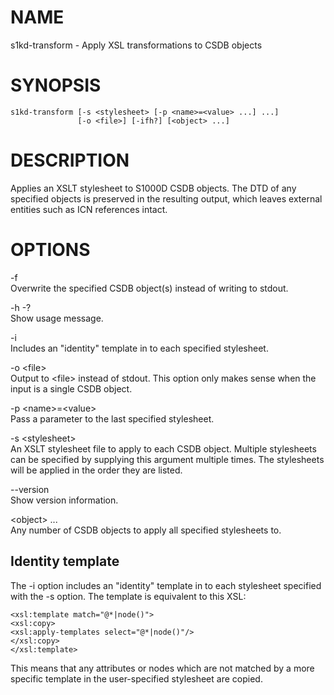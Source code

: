 NAME
====

s1kd-transform - Apply XSL transformations to CSDB objects

SYNOPSIS
========

    s1kd-transform [-s <stylesheet> [-p <name>=<value> ...] ...]
                   [-o <file>] [-ifh?] [<object> ...]

DESCRIPTION
===========

Applies an XSLT stylesheet to S1000D CSDB objects. The DTD of any specified objects is preserved in the resulting output, which leaves external entities such as ICN references intact.

OPTIONS
=======

-f  
Overwrite the specified CSDB object(s) instead of writing to stdout.

-h -?  
Show usage message.

-i  
Includes an "identity" template in to each specified stylesheet.

-o &lt;file&gt;  
Output to &lt;file&gt; instead of stdout. This option only makes sense when the input is a single CSDB object.

-p &lt;name&gt;=&lt;value&gt;  
Pass a parameter to the last specified stylesheet.

-s &lt;stylesheet&gt;  
An XSLT stylesheet file to apply to each CSDB object. Multiple stylesheets can be specified by supplying this argument multiple times. The stylesheets will be applied in the order they are listed.

--version  
Show version information.

&lt;object&gt; ...  
Any number of CSDB objects to apply all specified stylesheets to.

Identity template
-----------------

The -i option includes an "identity" template in to each stylesheet specified with the -s option. The template is equivalent to this XSL:

    <xsl:template match="@*|node()">
    <xsl:copy>
    <xsl:apply-templates select="@*|node()"/>
    </xsl:copy>
    </xsl:template>

This means that any attributes or nodes which are not matched by a more specific template in the user-specified stylesheet are copied.
